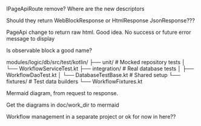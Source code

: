 


IPageApiRoute remove?
Where are the new descriptors


Should they return WebBlockResponse or HtmlResponse JsonResponse???



PageApi change to return raw html. Good idea. No success
or future error message to display

Is observable block a good name?

modules/logic/db/src/test/kotlin/
├── unit/                    # Mocked repository tests
│   └── WorkflowServiceTest.kt
├── integration/             # Real database tests
│   ├── WorkflowDaoTest.kt
│   └── DatabaseTestBase.kt  # Shared setup
└── fixtures/                # Test data builders
└── WorkflowFixtures.kt

Mermaid diagram, from request to response.

Get the diagrams in doc/work_dir to mermaid


Workflow management in a separate project or ok for now in here??
